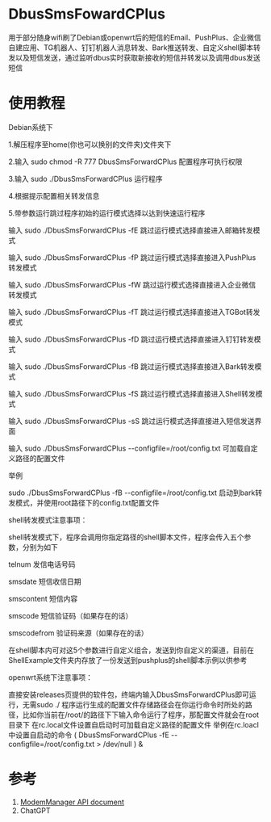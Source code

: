 # DbusSmsFowardCPlus
用于部分随身wifi刷了Debian或openwrt后的短信的Email、PushPlus、企业微信自建应用、TG机器人、钉钉机器人消息转发、Bark推送转发、自定义shell脚本转发以及短信发送，通过监听dbus实时获取新接收的短信并转发以及调用dbus发送短信
# 使用教程

Debian系统下

1.解压程序至home(你也可以换别的文件夹)文件夹下

2.输入 
sudo chmod -R 777 DbusSmsForwardCPlus
配置程序可执行权限

3.输入
sudo ./DbusSmsForwardCPlus
运行程序

4.根据提示配置相关转发信息

5.带参数运行跳过程序初始的运行模式选择以达到快速运行程序

输入
sudo ./DbusSmsForwardCPlus -fE
跳过运行模式选择直接进入邮箱转发模式

输入
sudo ./DbusSmsForwardCPlus -fP
跳过运行模式选择直接进入PushPlus转发模式

输入
sudo ./DbusSmsForwardCPlus -fW
跳过运行模式选择直接进入企业微信转发模式

输入
sudo ./DbusSmsForwardCPlus -fT
跳过运行模式选择直接进入TGBot转发模式

输入
sudo ./DbusSmsForwardCPlus -fD
跳过运行模式选择直接进入钉钉转发模式

输入
sudo ./DbusSmsForwardCPlus -fB
跳过运行模式选择直接进入Bark转发模式

输入
sudo ./DbusSmsForwardCPlus -fS
跳过运行模式选择直接进入Shell转发模式

输入
sudo ./DbusSmsForwardCPlus -sS
跳过运行模式选择直接进入短信发送界面

输入
sudo ./DbusSmsForwardCPlus --configfile=/root/config.txt
可加载自定义路径的配置文件

举例

sudo ./DbusSmsForwardCPlus -fB --configfile=/root/config.txt
启动到bark转发模式，并使用root路径下的config.txt配置文件

shell转发模式注意事项：

shell转发模式下，程序会调用你指定路径的shell脚本文件，程序会传入五个参数，分别为如下

telnum 发信电话号码

smsdate 短信收信日期

smscontent 短信内容

smscode 短信验证码（如果存在的话）

smscodefrom 验证码来源（如果存在的话）

在shell脚本内可对这5个参数进行自定义组合，发送到你自定义的渠道，目前在ShellExample文件夹内存放了一份发送到pushplus的shell脚本示例以供参考

openwrt系统下注意事项：

直接安装releases页提供的软件包，终端内输入DbusSmsForwardCPlus即可运行，无需sudo ./
程序运行生成的配置文件存储路径会在你运行命令时所处的路径，比如你当前在/root/的路径下下输入命令运行了程序，那配置文件就会在root目录下
在rc.local文件设置自启动时可加载自定义路径的配置文件
举例在rc.loacl中设置自启动的命令
( DbusSmsForwardCPlus -fE --configfile=/root/config.txt > /dev/null ) &


# 参考
1. [ModemManager API document](https://www.freedesktop.org/software/ModemManager/api/latest/)
2. ChatGPT
